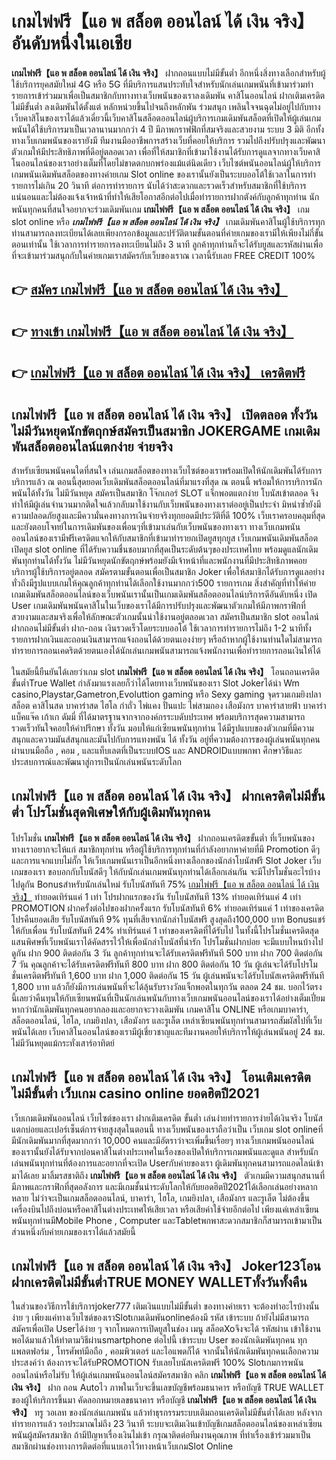 # เกมไพ่ฟรี【แอ พ สล็อต ออนไลน์ ได้ เงิน จริง】   อันดับหนึ่งในเอเชีย 

**เกมไพ่ฟรี【แอ พ สล็อต ออนไลน์ ได้ เงิน จริง】** ฝากถอนแบบไม่มีขั้นต่ำ  อีกหนึ่งสิ่งทางเลือกสำหรับผู้ใช้บริการยุคสมัยใหม่ 4G หรือ 5G ที่มีบริการแสนประทับใจสำหรับนักเล่นเกมพนันที่เข้ามาร่วมทำรายการเข้าร่วมมาเพื่อเป็นสมาชิกกับทางทางเว็บพนันของเราลงเดิมพัน คาสิโนออนไลน์ ฝากเติมเครดิต ไม่มีขั้นต่ำ ลงเดิมพันได้ตั้งแต่ หลักหน่วยขึ้นไปจนถึงหลักพัน ร่วมสนุก เพลินใจจนฉุดไม่อยู่ไปกับทางเว็บคาสิโนของเราได้แล้วเดี๋ยวนี้เว็บคาสิโนสล็อตออนไลน์ผู้บริการเกมเดิมพันสล็อตที่เปิดให้ผู้เล่นเกมพนันได้ใช้บริการมาเป็นเวลานานมากกว่า 4 ปี มีภาพกราฟฟิกที่สมจริงและสวยงาม ระบบ 3 มิติ
อีกทั้งทางเว็บเกมพนันของเรายังมี ทีมงานมืออาชีพการสร้างเว็บที่คอยให้บริการ  รวมไปถึงปรับปรุงและพัฒนาตัวเกมให้มีประสิทธิภาพที่ดีอยู่ตลอดเวลา เพื่อที่ให้สมาชิกที่เข้ามาใช้งานได้รับการดูแลจากทางเว็บคาสิโนออนไลน์ของเราอย่างเต็มที่โดยไม่ขาดตกบกพร่องแม้แต่นิดเดียว เว็บไซต์พนันออนไลน์ผู้ให้บริการเกมพนันเดิมพันสล็อตของทางค่ายเกม Slot online ของเรานั้นยังเป็นระบบออโต้ใช้เวลาในการทำรายการไม่เกิน 20 วินาที ต่อการทำรายการ นับได้ว่าสะดวกและรวดเร็วสำหรับสมาชิกที่ใช้บริการแน่นอนและไม่ต้องแจ้งเจ้าหน้าที่ทำให้เสียโอกาสอีกต่อไปเมื่อทำรายการฝากตังค์กับลูกค้าทุกท่าน
นักพนันทุกคนที่สนใจอยากจะร่วมเดิมพันเกม **เกมไพ่ฟรี【แอ พ สล็อต ออนไลน์ ได้ เงิน จริง】** เกม slot online หรือ ***เกมไพ่ฟรี【แอ พ สล็อต ออนไลน์ ได้ เงิน จริง】*** เกมเดิมพันคาสิโนผู้ใช้บริการทุกท่านสามารถลงทะเบียนได้เลยเพียงกรอกข้อมูลและปรัวัติตามขั้นตอนที่ค่ายเกมของเรามีให้เพียงไม่กี่ขั้นตอนเท่านั้น ใช้เวลาการทำรายการลงทะเบียนไม่ถึง 3 นาที ลูกค้าทุกท่านก็จะได้รับยูสและรหัสผ่านเพื่อที่จะเข้ามาร่วมสนุกกับในค่ายเกมเราสมัครกับเว็บของเราณ เวลานี้รับเลย FREE CREDIT 100%

## 👉 [สมัคร เกมไพ่ฟรี【แอ พ สล็อต ออนไลน์ ได้ เงิน จริง】](https://archa888.com/)
## 👉 [ทางเข้า เกมไพ่ฟรี【แอ พ สล็อต ออนไลน์ ได้ เงิน จริง】](https://archa888.com/)
## 👉 [เกมไพ่ฟรี【แอ พ สล็อต ออนไลน์ ได้ เงิน จริง】 เครดิตฟรี](https://archa888.com/)

## เกมไพ่ฟรี【แอ พ สล็อต ออนไลน์ ได้ เงิน จริง】 เปิดตลอด ทั้งวัน ไม่มีวันหยุดนักขัตฤกษ์สมัครเป็นสมาชิก JOKERGAME เกมเดิมพันสล็อตออนไลน์แตกง่าย จ่ายจริง

สำหรับเซียนพนันคนใดที่สนใจ เล่นเกมสล็อตของทางเว็บไซต์ของเราพร้อมเปิดให้นักเดิมพันได้รับการบริการแล้ว ณ ตอนนี้สุดยอดเว็บเดิมพันสล็อตออนไลน์ที่มาแรงที่สุด ณ ตอนนี้ พร้อมให้การบริการนักพนันได้ทั้งวัน ไม่มีวันหยุด สมัครเป็นสมาชิก โจ๊กเกอร์ SLOT แจ็กพอตแตกง่าย โบนัสเข้าตลอด จึงทำให้มีผู้เล่นจำนวนมากติดใจแล้วกลับมาใช้งานกับเว็บพนันของทางเราต่ออยู่เป็นประจำ มิหนำซ้ำยังมีความปลอดภัยสูงและมีความั่นคงทางการเงินจ่ายจริงทุกยอดมีประวัติที่ดี 100% เว็บเราครอบคลุมที่สุดและยังตอบโจทย์ในการเดิมพันของเพื่อนๆที่เข้ามาเล่นกับเว็บพนันของทางเรา
ทางเว็บเกมพนันออนไลน์ของเรามีฟรีเครดิตแจกให้กับสมาชิกที่เข้ามาทำรายกเปิดยูสทุกยูส เว็บเกมพนันเดิมพันสล็อตเปิดยูส slot online ที่ได้รับความชื่นชอบมากที่สุดเป็นระดับต้นๆของประเทศไทย พร้อมดูแลนักเดิมพันทุกท่านได้ทั้งวัน ไม่มีวันหยุดนักขัตฤกษ์พร้อมยังมีเจ้าหน้าที่และพนักงานที่มีประสิทธิภาพคอยบริการผู้ใช้บริการอยู่ตลอด สมัครตามขั้นตอนเพื่อเป็นสมาชิก Joker เพื่อให้สมาชิกได้รับการดูแลอย่างทั่วถึงมีรูปแบบเกมให้คุณลูกค้าทุกท่านได้เลือกใช้งานมากกว่า500 รายการเกม
สิ่งสำคัญที่ทำให้ค่ายเกมเดิมพันสล็อตออนไลน์ของเว็บพนันเรานั้นเป็นเกมเดิมพันสล็อตออนไลน์บริการดีอันดับหนึ่ง เปิด User  เกมเดิมพันพนันคาสิโนในเว็บของเราได้มีการปรับปรุงและพัฒนาตัวเกมให้มีภาพกราฟิกที่สวยงามและสมจริงเพื่อให้ลักษณะตัวเกมนั้นน่าใช้งานอยู่ตลอดเวลา สมัครเป็นสมาชิก slot ออนไลน์ ฝากถอนไม่มีขั้นต่ำ ฝาก-ถอน เงินรวดเร็วโดยระบบออโต้ ใช้เวลาการทำรายการไม่ถึง 1-2 นาทีทั้งรายการฝากเงินและถอนเงินสามารถแจ้งถอนได้ด้วยตนเองง่ายๆ หรือถ้าหากผู้ใช้งานท่านใดไม่สามารถทำรายการถอนเคดริตด้วยตนเองได้นักเล่นเกมพนันสามารถแจ้งพนักงานเพื่อทำรายการถอนเงินให้ได้

ในสมัยนี้ยืนยันได้เลยว่าเกม slot  **เกมไพ่ฟรี【แอ พ สล็อต ออนไลน์ ได้ เงิน จริง】** โอนถอนเครดิต ขั้นต่ำTrue Wallet กำลังมาแรงเลยก็ว่าได้โดยทางเว็บพนันของเรา Slot Jokerได้นำ  Wm casino,Playstar,Gametron,Evoluttion gaming หรือ Sexy gaming จุดรวมเกมยิงปลา สล็อต คาสิโนสด บาคาร่าสด ไฮโล กำถั่ว ไพ่แคง ปั่นแปะ ไพ่สามกอง เสือมังกร บาคาร่าสายฟ้า บาคาร่า แบ็คแจ๊ค เก้าเก ดัมมี่ ที่ได้มาตรฐานจากจากองค์กรระบดับประเทศ พร้อมบริการสุดความสามารถรวดเร็วทันใจคอยให้คำปรึกษา ทั้งวัน มอบให้แก่เซียนพนันทุกท่าน ได้มีรูปแบบของตัวเกมที่มีความสนุกและความมันส์สนุกและมันไปกับการแทงพนัน ได้ ทั้งวัน อยู่ที่ความต้องการของผู้เล่นพนันทุกคนผ่านบนมือถือ , คอม , และแท็บเลตที่เป็นระบบIOS และ ANDROIDแบบพกพา ศึกษาวิธีและประสบการณ์และพัฒนาสู่การเป็นนักเล่นพนันระดับโลก

## เกมไพ่ฟรี【แอ พ สล็อต ออนไลน์ ได้ เงิน จริง】 ฝากเครดิตไม่มีขั้นต่ำ โปรโมชั่นสุดพิเศษให้กับผู้เดิมพันทุกคน

โปรโมชั่น **เกมไพ่ฟรี【แอ พ สล็อต ออนไลน์ ได้ เงิน จริง】** ฝากถอนเครดิตขขั้นต่ำ ที่เว็บพนันของทางเราอยากจะให้แก่  สมาชิกทุกท่าน หรือผู้ใช้บริการทุกท่านที่กำลังอยากหาค่ายที่มี  Promotion ดีๆ และการแจกแบบไม่กั๊ก ให้เว็บเกมพนันเราเป็นอีกหนึ่งทางเลือกของนักล่าโบนัสฟรี Slot Joker เว็บเกมของเรา ขอบอกกับโบนัสดีๆ ให้กับนักเล่นเกมพนันทุกท่านได้เลือกเล่นกัน จะมีโปรโมชั่นอะไรบ้างไปดูกัน
Bonusสำหรับนักเล่นใหม่ รับโบนัสทันที 75% [เกมไพ่ฟรี【แอ พ สล็อต ออนไลน์ ได้ เงิน จริง】](https://archa888.com/) ทำยอดเทิร์นแค่ 1 เท่า
โปรฝากแรกของวัน รับโบนัสทันที 13% ทำยอดเทิร์นแค่ 4 เท่า
 PROMOTION ฝากครั้งต่อไปของฝากครั้งแรก รับโบนัสทันที 6% ทำยอดเทิร์นแค่ 1 เท่าของเครดิต
โปรคืนยอดเสีย รับโบนัสทันที 9% ทุนที่เสียจากนักล่าโบนัสฟรี สูงสุดถึง100,000 บาท
Bonusแชร์ให้กับเพื่อน รับโบนัสทันที 24% ทำเทิร์นแค่ 1 เท่าของเครดิตที่ได้รับไป
ในทั้งนี้โปรโมชั่นเครดิตสุดแสนพิศษที่เว็บพนันเราได้คัดสรรไว้ให้เพื่อนักล่าโบนัสที่น่ารัก โปรโมชั่นฝากบ่อย จะมีแบบไหนบ้างไปดูกัน
ฝาก 900 ติดต่อกัน 3 วัน ลูกค้าทุกท่านจะได้รับเครดิตฟรีทันที 500 บาท
ฝาก 700 ติดต่อกัน 7 วัน คุณลูกค้าจะได้รับเครดิตฟรีทันที 800 บาท
ฝาก 800 ติดต่อกัน 10 วัน ผู้เล่นจะได้รับโปรโมชั่นเครดิตฟรีทันที 1,600 บาท
ฝาก 1,000 ติดต่อกัน 15 วัน ผู้เล่นพนันจะได้รับโบนัสเครดิตฟรีทันที 1,800 บาท
แล้วก็ยังมีการเล่นพนันที่จะได้ลุ้นรับรางวัลแจ็กพอตในทุกวัน ตลอด 24 ชม. บอกไว้ตรงนี้เลยว่าคืนทุนให้กับเซียนพนันที่เป็นนักเล่นพนันกับทางเว็บเกมพนันออนไลน์ของเราได้อย่างเต็มเปี่ยม หากว่านักเดิมพันทุกคนอยากลองและอยากจะวางเดิมพัน เกมคาสิโน ONLINE หรือเกมบาคาร่า, สล็อตออนไลน์, ไฮโล, เกมยิงปลา, เสือมังกร และรูเล็ต เหล่าเซียนพนันทุกท่านสามารถสัมผัสไปที่เว็บพนันได้เลย เว็บคาสิโนออนไลน์ของเรามีผู้เชี่ยวชาญและทีมงานคอยให้บริการให้ผู้เล่นพนันอยู่ 24 ชม. ไม่มีวันหยุดแม้กระทั่งเสาร์อาทิตย์

## เกมไพ่ฟรี【แอ พ สล็อต ออนไลน์ ได้ เงิน จริง】 โอนเติมเครดิตไม่มีขั้นต่ำ  เว็บเกม casino online ยอดฮิตปี2021

เว็บเกมเดิมพันออนไลน์ เว็บไซต์ของเรา ฝากเติมเครดิต ขั้นต่ำ เล่นง่ายทำรายการง่ายได้เงินจริง โบนัสแตกบ่อยและเปอร์เซ็นต์การจ่ายสูงสุดในตอนนี้ ทางเว็บพนันของเราถือว่าเป็น เว็บเกม slot onlineที่มีนักเดิมพันมากที่สุดมากกว่า 10,000 คนและมีอัตราว่าจะเพิ่มขึ้นเรื่อยๆ ทางเว็บเกมพนันออนไลน์ของเรานั้นยังได้รับจากบ่อนคาสิโนต่างประเทศในเรื่องของเปิดให้บริการเกมพนันและดูแล สำหรับนักเล่นพนันทุกท่านที่ต้องการและอยากที่จะเปิด Userกับค่ายของเรา ผู้เดิมพันทุกคนสามารถแอดไลน์เข้ามาได้เลย
	มาลิ้มรสชาติถึง **เกมไพ่ฟรี【แอ พ สล็อต ออนไลน์ ได้ เงิน จริง】** ตัวเกมมีความสนุกสนานที่มีภาพและกราฟิกที่สุดอลังการ และมีเกมชั้นนำระดับโลกให้กับยอดฮิตปี2021ได้เลือกเล่นอย่างหลากหลาย  ไม่ว่าจะเป็นเกมสล็อตออนไลน์, บาคาร่า, ไฮโล, เกมยิงปลา, เสือมังกร และรูเล็ต ไม่ต้องขึ้นเครื่องบินไปถึงบ่อนหรือคาสิโนต่างประเทศให้เสียเวลา หรือเสียค่าใช้จ่ายอีกต่อไป เพียงแค่เหล่าเซียนพนันทุกท่านมีMobile Phone , Computer และTabletพกพาสะดวกสมาชิกก็สามารถเข้ามาเป็นส่วนหนึ่งกับค่ายเกมของเราได้แล้วสมัยนี้

## เกมไพ่ฟรี【แอ พ สล็อต ออนไลน์ ได้ เงิน จริง】 Joker123โอนฝากเครดิตไม่มีขั้นต่ำTRUE MONEY WALLETทั้งวันทั้งคืน

ในส่วนของวิธีการใช้บริการjoker777 เติมเงินแบบไม่มีขั้นต่ำ ของทางค่ายเรา จะต้องทำอะไรบ้างนั้น ง่าย ๆ เพียงแค่ทางเว็บไซต์ของเราSlotเกมเดิมพันonlineต้องมี รหัส เข้าระบบ ถ้ายังไม่มีสามารถสมัครเพื่อเปิด Userได้ง่าย ๆ จากโหมดการเปิดยูสในช่อง เมนู สล็อตXoจึงจะได้ รหัสผ่าน เข้าใช้งาน พอได้มาแล้วให้ทำตามวิธีผ่านsmartphone ต่อไปนี้
เข้าระบบ User  ของนักเดิมพันทุกคน ทุกแพลตฟอร์ม , โทรศัพท์มือถือ , คอมพิวเตอร์ และไอแพดก็ได้
จากนั้นให้นักเดิมพันทุกคนเลือกความประสงค์ว่า ต้องการจะได้รับPROMOTION รับเลยโบนัสเครดิตฟรี 100% Slotเกมการพนันออนไลน์หรือไม่รับ
ให้ผู้เล่นเกมพนันออนไลน์สมัครสมาชิก คลิก **เกมไพ่ฟรี【แอ พ สล็อต ออนไลน์ ได้ เงิน จริง】** ฝาก ถอน Autoไว ภาพในเว็บจะขึ้นเลขบัญชีพร้อมธนาคาร หรือบัญชี TRUE WALLET ของผู้ให้บริการขึ้นมา
คัดลอกหมายเลขธนาคาร หรือบัญชี **เกมไพ่ฟรี【แอ พ สล็อต ออนไลน์ ได้ เงิน จริง】** ทรู วอเลท ของนักเล่นเกมพนัน แล้วทำธุรกรรมระบบเติมถอนเครดิตไม่มีขั้นต่ำได้เลย
หลังจากทำรายการแล้ว รอประมาณไม่ถึง 23 วินาที ระบบจะเติมเงินเข้าบัญชีเกมสล็อตออนไลน์ของเหล่าเซียนพนันผู้สมัครสมาชิก
ถ้ามีปัญหาเรื่องเงินไม่เข้า กรุณาติดต่อทีมงานคุณภาพ ที่ทำเรื่องเข้าร่วมมาเป็นสมาชิกผ่านช่องทางการติดต่อที่แนบเอาไว้ทางหน้าเว็บเกมSlot Online


